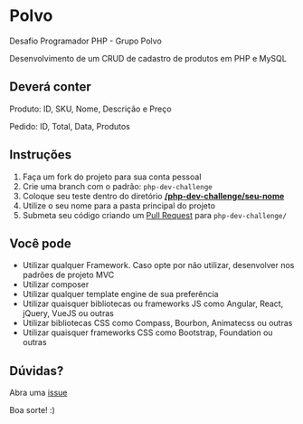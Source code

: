 # Polvo

Desafio Programador PHP - Grupo Polvo

Desenvolvimento de um CRUD de cadastro de produtos em PHP e MySQL

## Deverá conter
Produto: ID, SKU, Nome, Descrição e Preço

Pedido: ID, Total, Data, Produtos

## Instruções

1. Faça um fork do projeto para sua conta pessoal
2. Crie uma branch com o padrão: `php-dev-challenge`
3. Coloque seu teste dentro do diretório **[/php-dev-challenge/seu-nome](https://github.com/aline-matos/polvo/tree/php-dev-challenge)** 
4. Utilize o seu nome para a pasta principal do projeto
5. Submeta seu código criando um [Pull Request](https://github.com/aline-matos/polvo/compare/master...php-dev-challenge) para `php-dev-challenge/`

## Você pode

- Utilizar qualquer Framework. Caso opte por não utilizar, desenvolver nos padrões de projeto MVC
- Utilizar composer
- Utilizar qualquer template engine de sua preferência
- Utilizar quaisquer bibliotecas ou frameworks JS como Angular, React, jQuery, VueJS ou outras
- Utilizar bibliotecas CSS como Compass, Bourbon, Animatecss ou outras
- Utilizar quaisquer frameworks CSS como Bootstrap, Foundation ou outras

## Dúvidas?

Abra uma [issue](https://github.com/aline-matos/polvo/issues/new)

Boa sorte! :)
